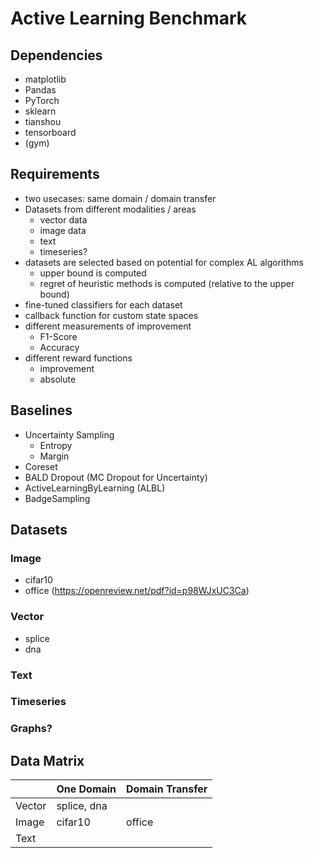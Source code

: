 # Active Learning Benchmark

## Dependencies
- matplotlib
- Pandas
- PyTorch
- sklearn
- tianshou
- tensorboard
- (gym)

## Requirements
- two usecases: same domain / domain transfer
- Datasets from different modalities / areas
  - vector data
  - image data
  - text
  - timeseries?
- datasets are selected based on potential for complex AL algorithms
  - upper bound is computed
  - regret of heuristic methods is computed (relative to the upper bound)
- fine-tuned classifiers for each dataset
- callback function for custom state spaces
- different measurements of improvement
  - F1-Score
  - Accuracy
- different reward functions
  - improvement
  - absolute

## Baselines
- Uncertainty Sampling
  - Entropy
  - Margin
- Coreset
- BALD Dropout (MC Dropout for Uncertainty)
- ActiveLearningByLearning (ALBL)
- BadgeSampling

## Datasets
### Image
- cifar10
- office (https://openreview.net/pdf?id=p98WJxUC3Ca)

### Vector
- splice
- dna

### Text

### Timeseries

### Graphs?

## Data Matrix

|        | One Domain  | Domain Transfer |
|--------|-------------|-----------------|
| Vector | splice, dna |                 |
| Image  | cifar10     | office          |
| Text   |             |                 |

